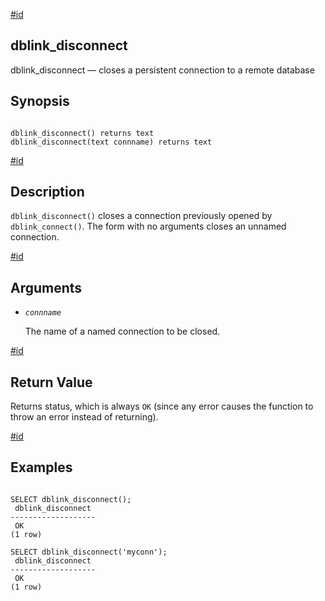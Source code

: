 [#id](#CONTRIB-DBLINK-DISCONNECT)

## dblink\_disconnect

dblink\_disconnect — closes a persistent connection to a remote database

## Synopsis

```

dblink_disconnect() returns text
dblink_disconnect(text connname) returns text
```

[#id](#id-1.11.7.22.7.5)

## Description

`dblink_disconnect()` closes a connection previously opened by `dblink_connect()`. The form with no arguments closes an unnamed connection.

[#id](#id-1.11.7.22.7.6)

## Arguments

* *`connname`*

  The name of a named connection to be closed.

[#id](#id-1.11.7.22.7.7)

## Return Value

Returns status, which is always `OK` (since any error causes the function to throw an error instead of returning).

[#id](#id-1.11.7.22.7.8)

## Examples

```

SELECT dblink_disconnect();
 dblink_disconnect
-------------------
 OK
(1 row)

SELECT dblink_disconnect('myconn');
 dblink_disconnect
-------------------
 OK
(1 row)
```